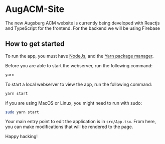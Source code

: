 # AugACM-Site

The new Augsburg ACM website is currently being developed with Reactjs and TypeScript for the frontend.  For the backend we will be using Firebase

## How to get started

To run the app, you must have [NodeJs](https://nodejs.org/en/), and the [Yarn package manager](https://yarnpkg.com/en/). 

Before you are able to start the webserver, run the following command:
```bash
yarn
```
To start a local webserver to view the app, run the following command:

```bash
yarn start
```

if you are using MacOS or Linux, you might need to run with sudo:

```bash
sudo yarn start
```

Your main entry point to edit the application is in `src/App.tsx`.  From here, you can make modifications that will be rendered to the page.

Happy hacking!
